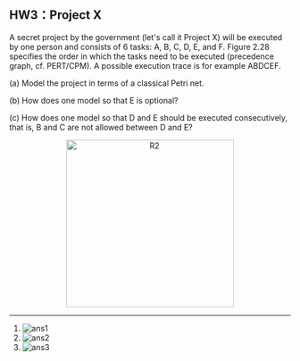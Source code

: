 ## HW3：Project X

A secret project by the government (let's call it Project X) will be executed by one person and consists of 6 tasks: A, B, C, D, E, and F. Figure 2.28 specifies the order in which the tasks need to be executed (precedence graph, cf. PERT/CPM). A possible execution trace is for example ABDCEF.

(a) Model the project in terms of a classical Petri net.

(b) How does one model so that E is optional?

(c) How does one model so that D and E should be executed consecutively, that is, B and C are not allowed between D and E?

<p align="center">
<img src="https://ws4.sinaimg.cn/large/006tNc79ly1g1wergcjpdj30su0gxwh4.jpg" alt="R2" title="ScoreChain" length = "300" width="300"/><br/>
</p>

---

1. ![ans1](https://ws1.sinaimg.cn/large/006tNc79ly1g1weuaj8vzj31190ewjs3.jpg)
2. ![ans2](https://ws4.sinaimg.cn/large/006tNc79ly1g1weua7fqlj31190gw756.jpg)
3. ![ans3](https://ws4.sinaimg.cn/large/006tNc79ly1g1weuao5zbj31190gndh5.jpg)